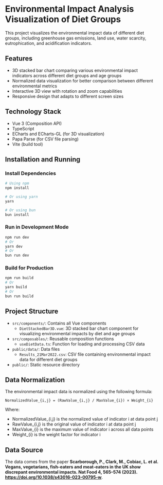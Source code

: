 # Environmental Impact Analysis Visualization of Diet Groups

This project visualizes the environmental impact data of different diet groups, including greenhouse gas emissions, land use, water scarcity, eutrophication, and acidification indicators.

## Features

- 3D stacked bar chart comparing various environmental impact indicators across different diet groups and age groups
- Normalized data visualization for better comparison between different environmental metrics
- Interactive 3D view with rotation and zoom capabilities
- Responsive design that adapts to different screen sizes

## Technology Stack

- Vue 3 (Composition API)
- TypeScript
- ECharts and ECharts-GL (for 3D visualization)
- Papa Parse (for CSV file parsing)
- Vite (build tool)

## Installation and Running

### Install Dependencies

```bash
# Using npm
npm install

# Or using yarn
yarn

# Or using bun
bun install
```

### Run in Development Mode

```bash
npm run dev
# Or
yarn dev
# Or
bun run dev
```

### Build for Production

```bash
npm run build
# Or
yarn build
# Or
bun run build
```

## Project Structure

- `src/components/`: Contains all Vue components
  - `DietStackedBar3D.vue`: 3D stacked bar chart component for visualizing environmental impacts by diet and age groups
- `src/composables/`: Reusable composition functions
  - `useDietData.ts`: Function for loading and processing CSV data
- `public/data/`: Data files
  - `Results_21Mar2022.csv`: CSV file containing environmental impact data for different diet groups
- `public/`: Static resource directory

## Data Normalization

The environmental impact data is normalized using the following formula:

```
NormalizedValue_{i,j} = (RawValue_{i,j} / MaxValue_{i}) × Weight_{i}
```

Where:
- NormalizedValue_{i,j} is the normalized value of indicator i at data point j
- RawValue_{i,j} is the original value of indicator i at data point j
- MaxValue_{i} is the maximum value of indicator i across all data points
- Weight_{i} is the weight factor for indicator i

## Data Source

The data comes from the paper **Scarborough, P., Clark, M., Cobiac, L. et al. Vegans, vegetarians, fish-eaters and meat-eaters in the UK show discrepant environmental impacts. Nat Food 4, 565–574 (2023). https://doi.org/10.1038/s43016-023-00795-w**.
